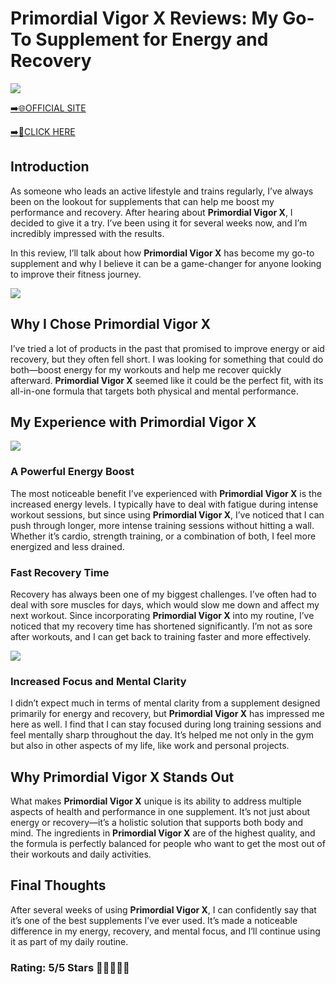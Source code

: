 # **Primordial Vigor X Reviews**: My Go-To Supplement for Energy and Recovery

[![](https://static.vecteezy.com/system/resources/thumbnails/019/896/014/small/buy-now-gradient-button-with-cart-symbol-buy-now-illustration-png.png)](https://edetoop.top/lander/sugarpreland-1/primordialvigorx.html) 

[➡️🌐OFFICIAL SITE](https://edetoop.top/lander/sugarpreland-1/primordialvigorx.html) 

[➡️🔗CLICK HERE](https://edetoop.top/lander/sugarpreland-1/primordialvigorx.html) 


## Introduction

As someone who leads an active lifestyle and trains regularly, I’ve always been on the lookout for supplements that can help me boost my performance and recovery. After hearing about **Primordial Vigor X**, I decided to give it a try. I’ve been using it for several weeks now, and I’m incredibly impressed with the results.

In this review, I’ll talk about how **Primordial Vigor X** has become my go-to supplement and why I believe it can be a game-changer for anyone looking to improve their fitness journey.

[![](https://wallpapers.com/images/hd/red-order-now-button-udg4jcj4arvn8b0n-2.png)](https://edetoop.top/lander/sugarpreland-1/primordialvigorx.html)  

## Why I Chose **Primordial Vigor X**

I’ve tried a lot of products in the past that promised to improve energy or aid recovery, but they often fell short. I was looking for something that could do both—boost energy for my workouts and help me recover quickly afterward. **Primordial Vigor X** seemed like it could be the perfect fit, with its all-in-one formula that targets both physical and mental performance.

## My Experience with **Primordial Vigor X**

[![](https://static.vecteezy.com/system/resources/thumbnails/019/896/014/small/buy-now-gradient-button-with-cart-symbol-buy-now-illustration-png.png)](https://edetoop.top/lander/sugarpreland-1/primordialvigorx.html)

### A Powerful Energy Boost

The most noticeable benefit I’ve experienced with **Primordial Vigor X** is the increased energy levels. I typically have to deal with fatigue during intense workout sessions, but since using **Primordial Vigor X**, I’ve noticed that I can push through longer, more intense training sessions without hitting a wall. Whether it’s cardio, strength training, or a combination of both, I feel more energized and less drained.

### Fast Recovery Time

Recovery has always been one of my biggest challenges. I’ve often had to deal with sore muscles for days, which would slow me down and affect my next workout. Since incorporating **Primordial Vigor X** into my routine, I’ve noticed that my recovery time has shortened significantly. I’m not as sore after workouts, and I can get back to training faster and more effectively.

[![](https://wallpapers.com/images/hd/red-order-now-button-udg4jcj4arvn8b0n-2.png)](https://edetoop.top/lander/sugarpreland-1/primordialvigorx.html)  

### Increased Focus and Mental Clarity

I didn’t expect much in terms of mental clarity from a supplement designed primarily for energy and recovery, but **Primordial Vigor X** has impressed me here as well. I find that I can stay focused during long training sessions and feel mentally sharp throughout the day. It’s helped me not only in the gym but also in other aspects of my life, like work and personal projects.

## Why **Primordial Vigor X** Stands Out

What makes **Primordial Vigor X** unique is its ability to address multiple aspects of health and performance in one supplement. It’s not just about energy or recovery—it’s a holistic solution that supports both body and mind. The ingredients in **Primordial Vigor X** are of the highest quality, and the formula is perfectly balanced for people who want to get the most out of their workouts and daily activities.

## Final Thoughts

After several weeks of using **Primordial Vigor X**, I can confidently say that it’s one of the best supplements I’ve ever used. It’s made a noticeable difference in my energy, recovery, and mental focus, and I’ll continue using it as part of my daily routine.

### Rating: 5/5 Stars 🌟🌟🌟🌟🌟
